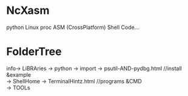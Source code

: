 # NcXasm
python Linux proc ASM (CrossPlatform) Shell Code...

# FolderTree
info-> LiBRAries -> python -> import -> psutil-AND-pydbg.html //install &example <br>
    -> ShellHome -> TerminalHintz.html //programs &CMD <br>
    -> TOOLs
